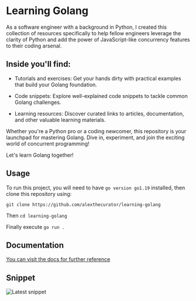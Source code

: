 # Learning Golang

As a software engineer with a background in Python, I created this collection of resources specifically to help fellow engineers leverage the clarity of Python and add the power of JavaScript-like concurrency features to their coding arsenal.

## Inside you'll find:

- Tutorials and exercises: Get your hands dirty with practical examples that build your Golang foundation.

- Code snippets: Explore well-explained code snippets to tackle common Golang challenges.

- Learning resources: Discover curated links to articles, documentation, and other valuable learning materials.

Whether you're a Python pro or a coding newcomer, this repository is your launchpad for mastering Golang. Dive in, experiment, and join the exciting world of concurrent programming!

Let's learn Golang together!

## Usage

To run this project, you will need to have `go version go1.19` installed, then clone this repository using:

`git clone https://github.com/alexthecurator/learning-golang`

Then `cd learning-golang`

Finally execute `go run .`

## Documentation

[You can visit the docs for further reference](https://go.dev/doc/)

## Snippet

![Latest snippet](https://raw.githubusercontent.com/alexthecurator/learning-golang/snippets/main/go-arithmetic-processor-2.png)
